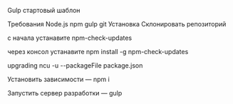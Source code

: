Gulp стартовый шаблон 


Требования
Node.js
npm
gulp
git
Установка
Склонировать репозиторий

с начала устанавите npm-check-updates

через консол устанавите  npm install -g npm-check-updates

upgrading ncu -u --packageFile package.json

Установить зависимости — npm i

Запустить сервер разработки — gulp
